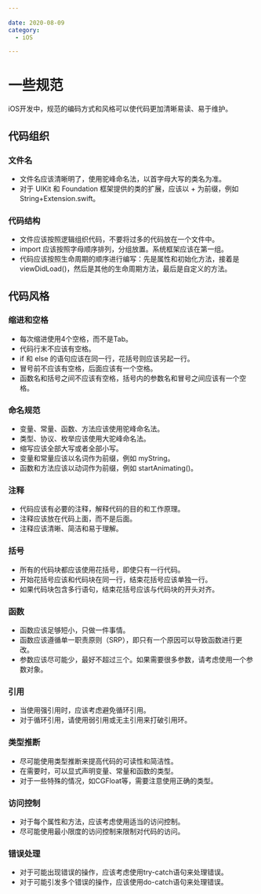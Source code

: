 ```yaml
---
 
date: 2020-08-09
category:
  - iOS

---
```


# 一些规范

iOS开发中，规范的编码方式和风格可以使代码更加清晰易读、易于维护。

## 代码组织

### 文件名
- 文件名应该清晰明了，使用驼峰命名法，以首字母大写的类名为准。
- 对于 UIKit 和 Foundation 框架提供的类的扩展，应该以 + 为前缀，例如 String+Extension.swift。

### 代码结构
- 文件应该按照逻辑组织代码，不要将过多的代码放在一个文件中。
- import 应该按照字母顺序排列，分组放置。系统框架应该在第一组。
- 代码应该按照生命周期的顺序进行编写：先是属性和初始化方法，接着是 viewDidLoad()，然后是其他的生命周期方法，最后是自定义的方法。

## 代码风格

### 缩进和空格
- 每次缩进使用4个空格，而不是Tab。
- 代码行末不应该有空格。
- if 和 else 的语句应该在同一行，花括号则应该另起一行。
- 冒号前不应该有空格，后面应该有一个空格。
- 函数名和括号之间不应该有空格，括号内的参数名和冒号之间应该有一个空格。

### 命名规范
- 变量、常量、函数、方法应该使用驼峰命名法。
- 类型、协议、枚举应该使用大驼峰命名法。
- 缩写应该全部大写或者全部小写。
- 变量和常量应该以名词作为前缀，例如 myString。
- 函数和方法应该以动词作为前缀，例如 startAnimating()。

### 注释
- 代码应该有必要的注释，解释代码的目的和工作原理。
- 注释应该放在代码上面，而不是后面。
- 注释应该清晰、简洁和易于理解。

### 括号
- 所有的代码块都应该使用花括号，即使只有一行代码。
- 开始花括号应该和代码块在同一行，结束花括号应该单独一行。
- 如果代码块包含多行语句，结束花括号应该与代码块的开头对齐。

### 函数
- 函数应该足够短小，只做一件事情。
- 函数应该遵循单一职责原则（SRP），即只有一个原因可以导致函数进行更改。
- 参数应该尽可能少，最好不超过三个。如果需要很多参数，请考虑使用一个参数对象。

### 引用
- 当使用强引用时，应该考虑避免循环引用。
- 对于循环引用，请使用弱引用或无主引用来打破引用环。


### 类型推断
- 尽可能使用类型推断来提高代码的可读性和简洁性。
- 在需要时，可以显式声明变量、常量和函数的类型。
- 对于一些特殊的情况，如CGFloat等，需要注意使用正确的类型。

### 访问控制
- 对于每个属性和方法，应该考虑使用适当的访问控制。
- 尽可能使用最小限度的访问控制来限制对代码的访问。

### 错误处理
- 对于可能出现错误的操作，应该考虑使用try-catch语句来处理错误。
- 对于可能引发多个错误的操作，应该使用do-catch语句来处理错误。

